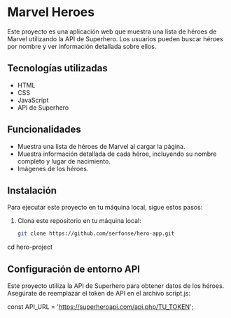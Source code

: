 # Marvel Heroes

Este proyecto es una aplicación web que muestra una lista de héroes de Marvel utilizando la API de Superhero. Los usuarios pueden buscar héroes por nombre y ver información detallada sobre ellos.

## Tecnologías utilizadas

- HTML
- CSS
- JavaScript
- API de Superhero

## Funcionalidades

- Muestra una lista de héroes de Marvel al cargar la página.
- Muestra información detallada de cada héroe, incluyendo su nombre completo y lugar de nacimiento.
- Imágenes de los héroes.

## Instalación

Para ejecutar este proyecto en tu máquina local, sigue estos pasos:

1. Clona este repositorio en tu máquina local:

   ```bash
   git clone https://github.com/serfonse/hero-app.git
   ```

cd hero-project

## Configuración de entorno API

Este proyecto utiliza la API de Superhero para obtener datos de los héroes. Asegúrate de reemplazar el token de API en el archivo script.js:

const API_URL = 'https://superheroapi.com/api.php/TU_TOKEN';
